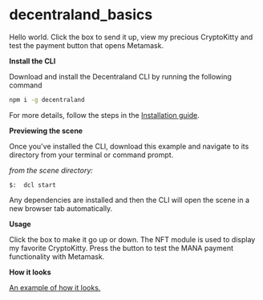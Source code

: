 # decentraland_basics
Hello world. Click the box to send it up, view my precious CryptoKitty and test the payment button that opens Metamask. 

**Install the CLI**

Download and install the Decentraland CLI by running the following command

```bash
npm i -g decentraland
```

For more details, follow the steps in the [Installation guide](https://docs.decentraland.org/documentation/installation-guide/).

**Previewing the scene**

Once you've installed the CLI, download this example and navigate to its directory from your terminal or command prompt.

_from the scene directory:_

```
$:  dcl start
```

Any dependencies are installed and then the CLI will open the scene in a new browser tab automatically.

**Usage**

Click the box to make it go up or down. The NFT module is used to display my favorite CryptoKitty. 
Press the button to test the MANA payment functionality with Metamask. 

**How it looks**

[An example of how it looks.](images/example.png)